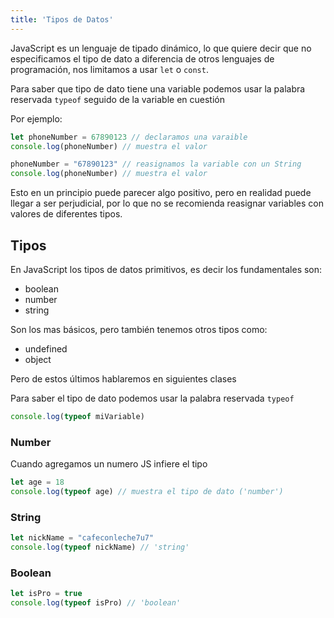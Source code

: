 ```yaml
---
title: 'Tipos de Datos'
---
```


JavaScript es un lenguaje de tipado dinámico, lo que quiere decir que no especificamos el tipo de dato a diferencia de otros lenguajes de programación, nos limitamos a usar `let` o `const`.

Para saber que tipo de dato tiene una variable podemos usar la palabra reservada `typeof` seguido de la variable en cuestión

Por ejemplo:

```javascript
let phoneNumber = 67890123 // declaramos una varaible
console.log(phoneNumber) // muestra el valor

phoneNumber = "67890123" // reasignamos la variable con un String
console.log(phoneNumber) // muestra el valor
```

Esto en un principio puede parecer algo positivo, pero en realidad puede llegar a ser perjudicial, por lo que no se recomienda reasignar variables con valores de diferentes tipos.

## Tipos

En JavaScript los tipos de datos primitivos, es decir los fundamentales son:

- boolean
- number
- string

Son los mas básicos, pero también tenemos otros tipos como:

- undefined
- object

Pero de estos últimos hablaremos en siguientes clases

Para saber el tipo de dato podemos usar la palabra reservada `typeof`

```javascript
console.log(typeof miVariable)
```

### Number

Cuando agregamos un numero JS infiere el tipo

```javascript
let age = 18
console.log(typeof age) // muestra el tipo de dato ('number')
```

### String

```javascript
let nickName = "cafeconleche7u7"
console.log(typeof nickName) // 'string'
```

### Boolean

```javascript
let isPro = true
console.log(typeof isPro) // 'boolean'
```
